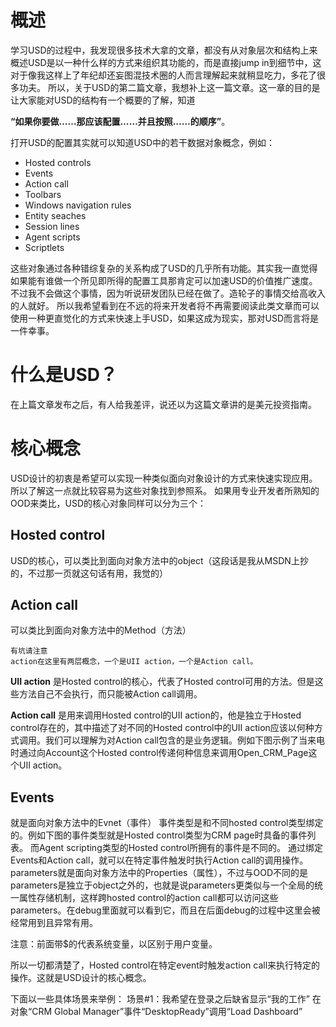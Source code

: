 
# 概述

学习USD的过程中，我发现很多技术大拿的文章，都没有从对象层次和结构上来概述USD是以一种什么样的方式来组织其功能的，而是直接jump in到细节中，这对于像我这样上了年纪却还妄图混技术圈的人而言理解起来就稍显吃力，多花了很多功夫。
所以，关于USD的第二篇文章，我想补上这一篇文章。这一章的目的是让大家能对USD的结构有一个概要的了解，知道  

**“如果你要做……那应该配置……并且按照……的顺序”**。

打开USD的配置其实就可以知道USD中的若干数据对象概念，例如：

* Hosted controls
* Events
* Action call
* Toolbars
* Windows navigation rules
* Entity seaches
* Session lines
* Agent scripts
* Scriptlets

这些对象通过各种错综复杂的关系构成了USD的几乎所有功能。其实我一直觉得如果能有谁做一个所见即所得的配置工具那肯定可以加速USD的价值推广速度。不过我不会做这个事情，因为听说研发团队已经在做了。造轮子的事情交给高收入的人就好。
所以我希望看到在不远的将来开发者将不再需要阅读此类文章而可以使用一种更直觉化的方式来快速上手USD，如果这成为现实，那对USD而言将是一件幸事。

# 什么是USD？

在上篇文章发布之后，有人给我差评，说还以为这篇文章讲的是美元投资指南。

# 核心概念

USD设计的初衷是希望可以实现一种类似面向对象设计的方式来快速实现应用。所以了解这一点就比较容易为这些对象找到参照系。
如果用专业开发者所熟知的OOD来类比，USD的核心对象同样可以分为三个：

## Hosted control

USD的核心，可以类比到面向对象方法中的object（这段话是我从MSDN上抄的，不过那一页就这句话有用，我觉的）

## Action call

可以类比到面向对象方法中的Method（方法）

```text
有坑请注意
action在这里有两层概念，一个是UII action，一个是Action call。
```

**UII action**
是Hosted control的核心，代表了Hosted control可用的方法。但是这些方法自己不会执行，而只能被Action call调用。

**Action call**
是用来调用Hosted control的UII action的，他是独立于Hosted control存在的，其中描述了对不同的Hosted control中的UII action应该以何种方式调用。我们可以理解为对Action call包含的是业务逻辑。例如下图示例了当来电时通过向Account这个Hosted control传递何种信息来调用Open_CRM_Page这个UII action。

## Events

就是面向对象方法中的Evnet（事件）
事件类型是和不同hosted control类型绑定的。例如下图的事件类型就是Hosted control类型为CRM page时具备的事件列表。
而Agent scripting类型的Hosted control所拥有的事件是不同的。
通过绑定Events和Action call，就可以在特定事件触发时执行Action call的调用操作。
parameters就是面向对象方法中的Properties（属性），不过与OOD不同的是parameters是独立于object之外的，也就是说parameters更类似与一个全局的统一属性存储机制，这样跨hosted control的action call都可以访问这些parameters。在debug里面就可以看到它，而且在后面debug的过程中这里会被经常用到且异常有用。

注意：前面带$的代表系统变量，以区别于用户变量。

所以一切都清楚了，Hosted control在特定event时触发action call来执行特定的操作。这就是USD设计的核心概念。

下面以一些具体场景来举例：
场景#1：我希望在登录之后缺省显示“我的工作”
在对象“CRM Global Manager”事件“DesktopReady”调用“Load Dashboard”